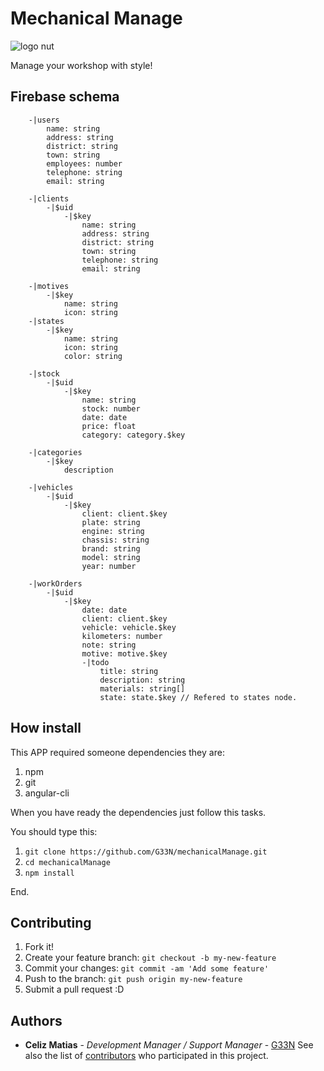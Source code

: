 # Mechanical Manage
![logo nut](https://firebasestorage.googleapis.com/v0/b/mechanicalmanage.appspot.com/o/git%2FbannerMechanicalManage-01.png?alt=media&token=2b8c46f2-eb7f-4d29-ac50-44bf388dea75)

Manage your workshop with style!

## Firebase schema

```  
    -|users
        name: string
        address: string
        district: string
        town: string
        employees: number
        telephone: string
        email: string

    -|clients
        -|$uid
            -|$key
                name: string
                address: string
                district: string
                town: string
                telephone: string
                email: string

    -|motives
        -|$key
            name: string
            icon: string
    -|states
        -|$key
            name: string
            icon: string
            color: string

    -|stock
        -|$uid
            -|$key    
                name: string
                stock: number
                date: date
                price: float
                category: category.$key

    -|categories
        -|$key
            description

    -|vehicles
        -|$uid
            -|$key
                client: client.$key
                plate: string
                engine: string
                chassis: string
                brand: string
                model: string
                year: number

    -|workOrders
        -|$uid
            -|$key
                date: date
                client: client.$key
                vehicle: vehicle.$key
                kilometers: number
                note: string
                motive: motive.$key
                -|todo
                    title: string
                    description: string
                    materials: string[]
                    state: state.$key // Refered to states node.
```

## How install
This APP required someone dependencies they are:
1. npm
2. git
3. angular-cli


When you have ready the dependencies just follow this tasks.

You should type this:
1. `git clone https://github.com/G33N/mechanicalManage.git`
2. `cd mechanicalManage`
3. `npm install`

End.

## Contributing

1. Fork it!
2. Create your feature branch: `git checkout -b my-new-feature`
3. Commit your changes: `git commit -am 'Add some feature'`
4. Push to the branch: `git push origin my-new-feature`
5. Submit a pull request :D


## Authors

* **Celiz Matias** - *Development Manager / Support Manager* - [G33N](https://github.com/G33N)
See also the list of [contributors](https://github.com/G33N/mechanicalManage/contributors) who participated in this project.